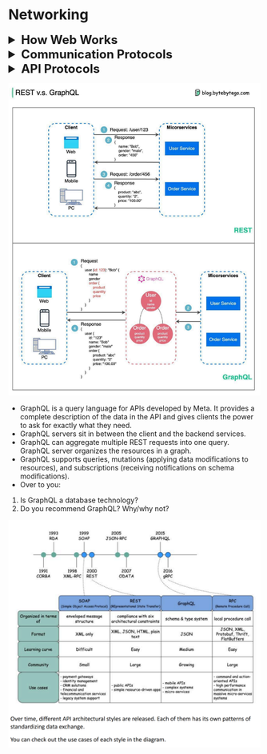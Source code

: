 # Networking

<details >
 <summary style="font-size: x-large; font-weight: bold">How Web Works</summary>

- Think of `IP Address` as your house `PIN code`, which helps 
you get the website you are looking for on the internet
- Since remembering `IP address` is difficult  we use `Domain Name` such as www.google.com
- In Google Chrome, the default value is 6 connections per domain. This means that Chrome will only make a maximum of 6 HTTP requests to a single domain at the same time.
![img.png](images/img.png)
![img_1.png](images/img_1.png)

<details >
 <summary style="font-size: large; font-weight: bold">ISP(Internet Service Provider)</summary>

Example Airtel, Jio, etc.
![img_12.png](images/img_12.png)
![img_14.png](images/img_14.png)
![img_13.png](images/img_13.png)
https://www.submarinecablemap.com/
</details>

<details >
 <summary style="font-size: large; font-weight: bold">DNS(Domain Name Service)</summary>

- DNS acts as an address book. It translates human-readable domain
names (google.com) to machine-readable IP addresses
(142.251.46.238).
- WHOIS Privacy Protection: Helps to prevent any domain related info in public
![img_15.png](images/img_15.png)
- https://www.whois.com/whois/lensview.io

To achieve better scalability, the DNS servers are organized in a
hierarchical tree structure.
There are 3 basic levels of DNS servers:
1. Root name server (.). It stores the IP addresses of Top Level
   Domain (TLD) name servers. There are 13 logical root name servers
   globally.
2. TLD name server. It stores the IP addresses of authoritative name
   servers. There are several types of TLD names. For example, generic
   TLD (.com, .org), country code TLD (.us), test TLD (.test).
3. Authoritative name server. It provides actual answers to the DNS
   query. You can register authoritative name servers with domain name
   registrar such as GoDaddy, Namecheap, etc.
   The diagram below illustrates how DNS lookup works under the hood:
![img_9.png](images/img_9.png)

   1. google.com is typed into the browser, and the browser sends the
      domain name to the DNS resolver.
      97
   2. The resolver queries a DNS root name server.
   3. The root server responds to the resolver with the address of a TLD
      DNS server. In this case, it is .com.
   4. The resolver then makes a request to the .com TLD.
   5. The TLD server responds with the IP address of the domain’s name
      server, google.com (authoritative name server).
   6. The DNS resolver sends a query to the domain’s nameserver.
   7. The IP address for google.com is then returned to the resolver from
      the nameserver.
   8. The DNS resolver responds to the web browser with the IP address
      (142.251.46.238) of the domain requested initially.
      DNS lookups on average take between 20-120 milliseconds to
      complete (according to YSlow).
   
Referred Video: https://www.youtube.com/watch?v=27r4Bzuj5NQ
</details>

<details >
 <summary style="font-size: large; font-weight: bold">What happens when you type a URL into your browser?
</summary>

![img_11.png](images/img_11.png)
![img_10.png](images/img_10.png)
1. Bob enters a URL into the browser and hits Enter. In this example,
   the URL is composed of 4 parts:
   - scheme - 𝒉𝒕𝒕𝒑𝒔://. This tells the browser to send a connection to the
   server using HTTPS.
   - domain - 𝒆𝒙𝒂𝒎𝒑𝒍𝒆.𝒄𝒐𝒎. This is the domain name of the site.
   - path - 𝒑𝒓𝒐𝒅𝒖𝒄𝒕/𝒆𝒍𝒆𝒄𝒕𝒓𝒊𝒄. It is the path on the server to the requested
   resource: phone.
   - resource - 𝒑𝒉𝒐𝒏𝒆. It is the name of the resource Bob wants to visit.
2. The browser looks up the IP address for the domain with a domain
   name system (DNS) lookup. To make the lookup process fast, data is
   cached at different layers: browser cache, OS cache, local network
   cache and ISP cache.
   
   - If the IP address cannot be found at any of the caches, the browser
   goes to DNS servers to do a recursive DNS lookup until the IP address
   is found (this will be covered in another post).
3. Now that we have the IP address of the server, the browser
   establishes a TCP connection with the server.
4. The browser sends a HTTP request to the server. The request looks
   like this:
   𝘎𝘌𝘛 /𝘱𝘩𝘰𝘯𝘦 𝘏𝘛𝘛𝘗/1.1
   𝘏𝘰𝘴𝘵: 𝘦𝘹𝘢𝘮𝘱𝘭𝘦.𝘤𝘰𝘮
5. The server processes the request and sends back the response. For
   a successful response (the status code is 200). The HTML response
   might look like this:
   ```html
    𝘏𝘛𝘛𝘗/1.1 200 𝘖𝘒
   𝘋𝘢𝘵𝘦: 𝘚𝘶𝘯, 30 𝘑𝘢𝘯 2022 00:01:01 𝘎𝘔𝘛
   𝘚𝘦𝘳𝘷𝘦𝘳: 𝘈𝘱𝘢𝘤𝘩𝘦
   𝘊𝘰𝘯𝘵𝘦𝘯𝘵-𝘛𝘺𝘱𝘦: 𝘵𝘦𝘹𝘵/𝘩𝘵𝘮𝘭; 𝘤𝘩𝘢𝘳𝘴𝘦𝘵=𝘶𝘵𝘧-8
   <!𝘋𝘖𝘊𝘛𝘠𝘗𝘌 𝘩𝘵𝘮𝘭>
   <𝘩𝘵𝘮𝘭 𝘭𝘢𝘯𝘨="𝘦𝘯">
   𝘏𝘦𝘭𝘭𝘰 𝘸𝘰𝘳𝘭𝘥
   </𝘩𝘵𝘮𝘭>
    ```
   
6. The browser renders the HTML content.

Referred Video: https://www.youtube.com/watch?v=AlkDbnbv7dk&t=236s

Try to keep first call page size small so that their something to show, to make it performant
![img_16.png](images/img_16.png)
</details>


<details >
 <summary style="font-size: large; font-weight: bold">CRP(Critical Rendering Path)</summary>

The Critical Rendering Path is the sequence of steps the browser goes through to convert the HTML, CSS, and JavaScript into pixels on the screen. Optimizing the critical render path improves render performance. The critical rendering path includes the Document Object Model (DOM), CSS Object Model (CSSOM), render tree and layout.

![img_17.png](images/img_17.png)
![img_19.png](images/img_19.png)

JS Execution
![img_20.png](images/img_20.png)

Looking code-wise the critical rendering path is as follows:
1.
![img_21.png](images/img_21.png)
2. 
![img_22.png](images/img_22.png)

**Render-Blocking V/s Parser-Blocking**
- When a browser encounters a render-blocking resource, it will not display the page content below that render-blocking resource.

- When rendering is blocked because of a render-blocking resource, the browser will continue to parse the HTML code and construct the page contents. CSS is render-blocking by default.

- A parser-blocking resource blocks rendering as well, but in addition it prevents the browser from continuing to parse the HTML and processing other resources in the page. JavaScript is parser-blocking by default.

- A parser-blocking or render-blocking resource placed towards the end of the body is can't block rendering of remaining page content, as there's no more content to render!

- Note that when the browser's HTML parser encounters a stylesheet, the parser will not execute any scripts that come after the stylesheet until the CSS is fully loaded.

- In theory parser-blocking resources are worse than merely render-blocking ones, as images or additional scripts or stylesheet won't be discovered until the parser reaches those HTML tags.

- In practice this is rarely a problem, as the [browser's preload scanner](https://web.dev/articles/preload-scanner) can quickly identify important resources that need to be downloaded, without pausing to run any scripts.
- Referred Article: https://www.debugbear.com/blog/visualize-render-blocking-scripts.

3. 
![img_23.png](images/img_23.png)

4. 
![img_24.png](images/img_24.png)

5. 
![img_25.png](images/img_25.png)

6. Layout and Painting are just like making home 
![img_26.png](images/img_26.png)

7. Lastly, in Composting phase, we put things together, and things like modal should be at top, 
and we need to hide other things below it, happen in Composting phase
</details>


</details>








<details >
 <summary style="font-size: x-large; font-weight: bold">Communication Protocols</summary>


<details >
 <summary style="font-size: large; font-weight: bold">Network Protocols</summary>

![img_28.png](images/img_28.png)

Network protocols are standard methods of transferring data between two computers in a
network.
1. HTTP (HyperText Transfer Protocol)
   HTTP is a protocol for fetching resources such as HTML documents. It is the foundation of any
   data exchange on the Web and it is a client-server protocol.
2. HTTP/3
   HTTP/3 is the next major revision of the HTTP. It runs on QUIC, a new transport protocol
   designed for mobile-heavy internet usage. 
   1. It relies on **UDP** instead of TCP, which enables faster web page responsiveness.
   2. It is faster than HTTP/2.
   3. Header Compression
   4. Improved Performance
   5. Better Network Congestion
   6. VR applications demand more bandwidth to render intricate details
      of a virtual scene and will likely benefit from migrating to HTTP/3 powered by QUIC.
3. HTTPS (HyperText Transfer Protocol Secure)
   HTTPS extends HTTP and uses encryption for secure communications.
4. WebSocket
   WebSocket is a protocol that provides full-duplex communications over TCP. Clients establish
   WebSockets to receive real-time updates from the back-end services. Unlike REST, which always
   “pulls” data, WebSocket enables data to be “pushed”. Applications, like online gaming, stock
   trading, and messaging apps leverage WebSocket for real-time communication.
5. TCP (Transmission Control Protocol)
   TCP is designed to send packets across the internet and ensure the successful delivery of data
   and messages over networks. Many application-layer protocols are built on top of TCP.
6. UDP (User Datagram Protocol)
   UDP sends packets directly to a target computer, without establishing a connection first. UDP is
   commonly used in time-sensitive communications where occasionally dropping packets is better
   than waiting. Voice and video traffic are often sent using this protocol.
7. SMTP (Simple Mail Transfer Protocol)
   SMTP is a standard protocol to transfer electronic mail from one user to another.
8. FTP (File Transfer Protocol)
   FTP is used to transfer computer files between client and server. It has separate connections for
   the control channel and data channel.

Referred Video: https://www.youtube.com/watch?v=P6SZLcGE4us
</details>



<details >
 <summary style="font-size: large; font-weight: bold">HTTP/1 to HTTP/2 to HTTP/3</summary>

</details>

</details>







<details >
 <summary style="font-size: x-large; font-weight: bold">API Protocols</summary>

Architecture in System Design
![img_31.png](images/img_31.png)
![img_32.png](images/img_32.png)

https://blog.postman.com/api-protocols-in-2023/
![img_2.png](images/img_2.png)



<details >
 <summary style="font-size: large; font-weight: bold">REST</summary>

![img_33.png](images/img_33.png)



<details >
 <summary style="font-size: medium; font-weight: bold">Advantages/Disadvantages</summary>

### Advantage
1. **Ease of Use**
2. **Stateless:** The server does not need to store any state in order to process the request. Like authentication details, IP address from where request is coming etc
3. **Scability:** The server can be scaled up and down as per the demand.
4. **Flexibility with Data:** We are free to use JSON or XML to send and receive data.
5. **Uniform Interface:** It leverages the same standard followed by HTTP like domain name, path, query etc.
6. **Caching:** We can cache the data which are not changing frequently like for example API returning number of countries etc. REST out of box provided caching capability using HTTP protocols
7. **Separation of Concerns:** Backend and frontend can be built on any language like java, javascript, python etc. We need to use same language on both side to consume REST API.
8. **Interoperability:** Language agnostic 
9. Ease of testing 
10. **Security:** It leverage different header to make it more secure.


### Disadvantage
1. **Over-fetching and under-fetching:** REST runs the risk of over-fetching or under-fetching data, as clients may only need a subset of resources. This drawback can cause performance issues and waste bandwidth.
2. **Chatty interfaces:** Retrieving related data may require multiple requests, which increases latency. This waterfall of calls becomes especially problematic as applications scale.
3. **[Versioning](https://www.postman.com/api-platform/api-versioning/) challenges:** Creating new versions of a REST API can be cumbersome, especially when there are changes to the data structure or service functionality. This often leads to backward compatibility issues.
4. **Stateless overhead:** While statelessness supports scalability, it also means that all the necessary context must be provided with every request. This requirement can introduce overhead, especially when clients must send large amounts of repetitive data.
5. **Lack of real-time functionality:** REST is not optimized for real-time apps like chat or live feeds. WebSockets and Server-Sent Events often better suit such use cases.
</details>



<details >
 <summary style="font-size: medium; font-weight: bold">URL v/s URI v/s URN</summary>

- Here anything after `#` does not go from client to server
- path helps you get to the exact function that needs to be executed
  ![img_35.png](images/img_35.png)

![img_4.png](images/img_4.png)

- URI
  URI stands for Uniform Resource Identifier. It identifies a logical or physical resource on
  the web. URL and URN are subtypes of URI. URL locates a resource, while URN names a
  resource.
  A URI is composed of the following parts:
  scheme:[//authority]path[?query][#fragment]
- URL
  URL stands for Uniform Resource Locator, the key concept of HTTP. It is the address of a
  unique resource on the web. It can be used with other protocols like FTP and JDBC.
- URN
  URN stands for Uniform Resource Name. It uses the urn scheme. URNs cannot be used
  to locate a resource. A simple example given in the diagram is composed of a namespace
  and a namespace-specific string.

If you would like to learn more detail on the subject, I would recommend W3C’s clarification.
</details>



<details >
 <summary style="font-size: medium; font-weight: bold">HTTP Request Methods</summary>

![img_36.png](images/img_36.png)

1. HEAD: Just want to check if any header got modified or not on the server
2. OPTIONS: Use for security purposes

</details>



<details >
 <summary style="font-size: medium; font-weight: bold">Express REST API</summary>

1. Complete JS SetUp: https://github.com/namastedev/namaste-frontend-system-design/tree/master/Networking/RestApi
```js
import express from 'express';
import bodyParser from 'body-parser';

const app = express();

app.use(bodyParser.json());

app.all('/', (req, res) => {
    // console.log('Request > ', req);
    // console.log('Response >', res);
    res.send(`I'm up!`);
});

const todos = [{
    id: '1',
    title: 'Task 1',
    completed: false
}, {
    id: '2',
    title: 'Task 2',
    completed: true
}];

// READ
app.get('/todos', (req, res) => {
    res.json(todos);
})

// CREATE
app.post('/todos', (req, res) => {
    const newTodo = req.body;
    todos.push(newTodo);
    res.status(201).json({
        message: 'New Todo Added!'
    });
});

// UPDATE
app.put('/todos/:id', (req, res) => {
    const newTodoData = req.body;
    const todoParamId = req.params.id;
    const todoIndex = todos.findIndex(td => td.id === todoParamId);

    if (todoIndex !== -1) {
        todos[todoIndex] = {
            id: todoParamId,
            ...newTodoData,
        }
        res.json({
            message: 'Todo updated successfully!'
        });
    } else {
        res.status(400).json({
            message: 'Todo Id does not exist!'
        });
    }
    
})

// DELETE
app.delete('/todos/:id', (req, res) => {
    const todoParamId = req.params.id;
    const todoIndex = todos.findIndex(td => td.id === todoParamId);

    if (todoIndex !== -1) {
        todos.splice(todoIndex, 1);
    }

    res.json({
        message: 'Todo deleted successfully!'
    });

})


const PORT = 5111;
app.listen(PORT, () => {
    console.log(`Server is running at port ${PORT}`);
});
```

2. Complete TS Setup: https://github.com/anjaysahoo/basic-ts-express-app
</details>



<details >
 <summary style="font-size: medium; font-weight: bold">`req.params` v/s `req.query`</summary>

### 1. `req.params`
`req.params` contains route parameters (in the path portion of the URL), which are typically used to capture dynamic segments in the URL.

```javascript
app.get('/user/:userId/books/:bookId', (req, res) => {
  res.send(req.params);
});
```
And you make a request to:
```
GET /user/123/books/456
```
`req.params` will contain:
```json
{
  "userId": "123",
  "bookId": "456"
}
```

**Other names:**
- Route parameters
- Path variables
- URL parameters

### 2. `req.query`
`req.query` contains query string parameters (in the query string portion of the URL, after the `?`), which are typically used to send additional data to the server.


```javascript
app.get('/search', (req, res) => {
  res.send(req.query);
});
```
And you make a request to:
```
GET /search?keyword=javascript&page=2
```
`req.query` will contain:
```json
{
  "keyword": "javascript",
  "page": "2"
}
```

**Other names:**
- Query string parameters
- URL query parameters
- Query variables

</details>



<details >
 <summary style="font-size: medium; font-weight: bold">HTTP Headers</summary>

HTTP requests are like asking for something from a server, and HTTP responses are the server's
replies. It's like sending a message and receiving a reply.

![img_34.png](images/img_34.png)

- An HTTP request header is an extra piece of information you include when making a request,
such as what kind of data you are sending or who you are. 
- In response headers, the server provides information about the response it is sending you, such as what type of data you're
receiving or if you have special instructions.
- A header serves a vital role in enabling client-server communication when building RESTful
applications. 
- In order to send the right information with their requests and interpret the
server's responses correctly, you need to understand these headers.

#### Request Headers

| Header            | Usecase                                             | Example                                                                                                         |
|:------------------|:----------------------------------------------------|:----------------------------------------------------------------------------------------------------------------|
| Host              | Target host                                         | host: www.1.cdn.example.com                                                                                     |
| Origin            | Origin Host                                         | host: www.example.com                                                                                           |
| Referer           | Indicate the previous web page making this request  | https://www.example.com/previous-page                                                                           |
| Accept            | Response content type                               | application/json                                                                                                |
| Accept-language   | Preferred response content language                 | en-US, en;q=0.9                                                                                                 |
| User Agent        | Identify the client. User agent string- OS, Browser | Mozilla/5.0 (Windows NT 10.0; Win64; x64) AppleWebKit/537.36 (KHTML, like Gecko) Chrome/126.0.0.0 Safari/537.36 |
| Accept-encoding   | Encoding algorithm                                  | gzip,deflate,br                                                                                                 |
| Connection        | Keep TCP connection open                            | keep-alive, close                                                                                               |
| Authorization     | send credentials                                    | Authorization: Bearer                                                                                           |
| Cookie            | Previous Server Token can be resend                 | key=value                                                                                                       |
| if-modified-since |                                                     |                                                                                                                 |
| Cache-control     |                                                     |                                                                                                                 |


#### Response Headers

| Header            | Usecase                                                                                       | Example                       |
|:------------------|:----------------------------------------------------------------------------------------------|:------------------------------|
| Date              | When the response was generated                                                               | Tue, 09 Jul 2024 04:53:11 GMT |
| Server            | Provides server info(This info can misused if there is known issue in library used on server) | Server: Apache/2.4.41(Unix)   |
| Content-Type      | Type of response content                                                                      | text/html, application.json   |
| Content-Length    | Original body response length(Can be used to show loader with percentage it downloaded)       | 256                           |
| Set-cookie        | Informs about cookie need to store for future response                                        | Set-cookie: user_id=123       |
| Content-encoding  | Response content encoding                                                                     | br                            |
| Cache-control     |                                                                                               |                               |
| Last-modified     |                                                                                               |                               |
| Etag              |                                                                                               |                               |
| Expires           |                                                                                               |                               |

</details>



<details >
 <summary style="font-size: medium; font-weight: bold">HTTP Status Code</summary>

![img_37.png](images/img_37.png)
![img_38.png](images/img_38.png)

Usecase for frontend developer
1. We can retry based on status code. So retry does not make sense if we get `400 Bad requests` because user is sending wrong info, but `503 service unavailable` make sense where we should retry

![img_5.png](images/img_5.png)
Refer Video for more details here: https://www.youtube.com/watch?v=qmpUfWN7hh4
</details>

<details >
 <summary style="font-size: medium; font-weight: bold">Design Effective & Safe API</summary>

![img_7.png](images/img_7.png)

</details>

</details>

</details>




















![img_3.png](images/img_3.png)
- GraphQL is a query language for APIs developed by Meta. It provides a complete
  description of the data in the API and gives clients the power to ask for exactly what they
  need.
-  GraphQL servers sit in between the client and the backend services.
- GraphQL can aggregate multiple REST requests into one query. GraphQL server organizes
  the resources in a graph.
- GraphQL supports queries, mutations (applying data modifications to resources), and
  subscriptions (receiving notifications on schema modifications).
- Over to you:
1. Is GraphQL a database technology?
2. Do you recommend GraphQL? Why/why not?




![img_6.png](images/img_6.png)






